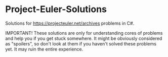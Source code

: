 # Project-Euler-Solutions
Solutions for https://projecteuler.net/archives problems in C#.

IMPORTANT!
These solutions are only for understanding cores of problems and help you if you get stuck somewhere. 
It might be obviously considered as "spoilers", so don't look at them if you haven't solved these problems yet. It may ruin the entire experience.
